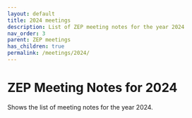 ```yaml
---
layout: default
title: 2024 meetings
description: List of ZEP meeting notes for the year 2024
nav_order: 3
parent: ZEP meetings
has_children: true
permalink: /meetings/2024/
---
```


# ZEP Meeting Notes for 2024

Shows the list of meeting notes for the year 2024.
